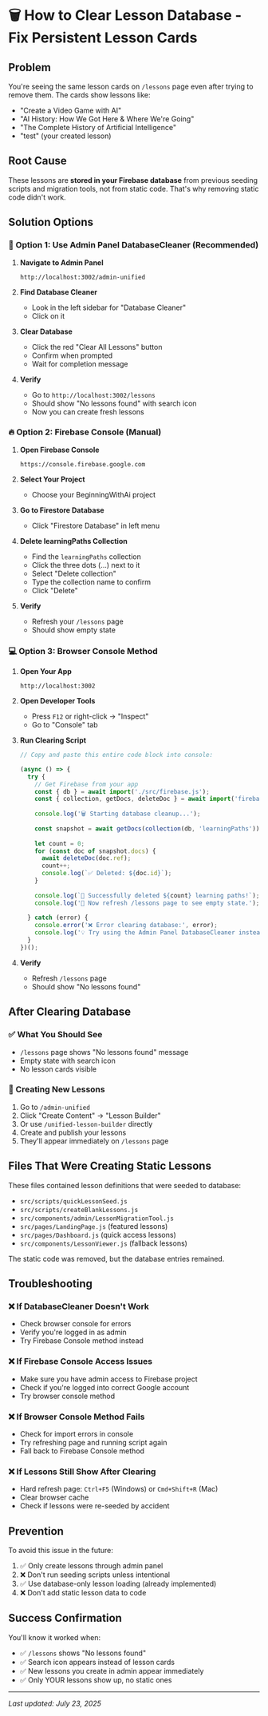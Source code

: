 # 🗑️ How to Clear Lesson Database - Fix Persistent Lesson Cards

## Problem
You're seeing the same lesson cards on `/lessons` page even after trying to remove them. The cards show lessons like:
- "Create a Video Game with AI"
- "AI History: How We Got Here & Where We're Going" 
- "The Complete History of Artificial Intelligence"
- "test" (your created lesson)

## Root Cause
These lessons are **stored in your Firebase database** from previous seeding scripts and migration tools, not from static code. That's why removing static code didn't work.

## Solution Options

### 🎯 Option 1: Use Admin Panel DatabaseCleaner (Recommended)

1. **Navigate to Admin Panel**
   ```
   http://localhost:3002/admin-unified
   ```

2. **Find Database Cleaner**
   - Look in the left sidebar for "Database Cleaner"
   - Click on it

3. **Clear Database**
   - Click the red "Clear All Lessons" button
   - Confirm when prompted
   - Wait for completion message

4. **Verify**
   - Go to `http://localhost:3002/lessons`
   - Should show "No lessons found" with search icon
   - Now you can create fresh lessons

### 🔥 Option 2: Firebase Console (Manual)

1. **Open Firebase Console**
   ```
   https://console.firebase.google.com
   ```

2. **Select Your Project**
   - Choose your BeginningWithAi project

3. **Go to Firestore Database**
   - Click "Firestore Database" in left menu

4. **Delete learningPaths Collection**
   - Find the `learningPaths` collection
   - Click the three dots (...) next to it
   - Select "Delete collection"
   - Type the collection name to confirm
   - Click "Delete"

5. **Verify**
   - Refresh your `/lessons` page
   - Should show empty state

### 💻 Option 3: Browser Console Method

1. **Open Your App**
   ```
   http://localhost:3002
   ```

2. **Open Developer Tools**
   - Press `F12` or right-click → "Inspect"
   - Go to "Console" tab

3. **Run Clearing Script**
   ```javascript
   // Copy and paste this entire code block into console:
   
   (async () => {
     try {
       // Get Firebase from your app
       const { db } = await import('./src/firebase.js');
       const { collection, getDocs, deleteDoc } = await import('firebase/firestore');
       
       console.log('🗑️ Starting database cleanup...');
       
       const snapshot = await getDocs(collection(db, 'learningPaths'));
       
       let count = 0;
       for (const doc of snapshot.docs) {
         await deleteDoc(doc.ref);
         count++;
         console.log(`✅ Deleted: ${doc.id}`);
       }
       
       console.log(`🎉 Successfully deleted ${count} learning paths!`);
       console.log('📝 Now refresh /lessons page to see empty state.');
       
     } catch (error) {
       console.error('❌ Error clearing database:', error);
       console.log('💡 Try using the Admin Panel DatabaseCleaner instead.');
     }
   })();
   ```

4. **Verify**
   - Refresh `/lessons` page
   - Should show "No lessons found"

## After Clearing Database

### ✅ What You Should See
- `/lessons` page shows "No lessons found" message
- Empty state with search icon
- No lesson cards visible

### 🚀 Creating New Lessons
1. Go to `/admin-unified`
2. Click "Create Content" → "Lesson Builder"
3. Or use `/unified-lesson-builder` directly
4. Create and publish your lessons
5. They'll appear immediately on `/lessons` page

## Files That Were Creating Static Lessons

These files contained lesson definitions that were seeded to database:
- `src/scripts/quickLessonSeed.js`
- `src/scripts/createBlankLessons.js` 
- `src/components/admin/LessonMigrationTool.js`
- `src/pages/LandingPage.js` (featured lessons)
- `src/pages/Dashboard.js` (quick access lessons)
- `src/components/LessonViewer.js` (fallback lessons)

The static code was removed, but the database entries remained.

## Troubleshooting

### ❌ If DatabaseCleaner Doesn't Work
- Check browser console for errors
- Verify you're logged in as admin
- Try Firebase Console method instead

### ❌ If Firebase Console Access Issues
- Make sure you have admin access to Firebase project
- Check if you're logged into correct Google account
- Try browser console method

### ❌ If Browser Console Method Fails
- Check for import errors in console
- Try refreshing page and running script again
- Fall back to Firebase Console method

### ❌ If Lessons Still Show After Clearing
- Hard refresh page: `Ctrl+F5` (Windows) or `Cmd+Shift+R` (Mac)
- Clear browser cache
- Check if lessons were re-seeded by accident

## Prevention

To avoid this issue in the future:
1. ✅ Only create lessons through admin panel
2. ❌ Don't run seeding scripts unless intentional
3. ✅ Use database-only lesson loading (already implemented)
4. ❌ Don't add static lesson data to code

## Success Confirmation

You'll know it worked when:
- ✅ `/lessons` shows "No lessons found" 
- ✅ Search icon appears instead of lesson cards
- ✅ New lessons you create in admin appear immediately
- ✅ Only YOUR lessons show up, no static ones

---

*Last updated: July 23, 2025* 